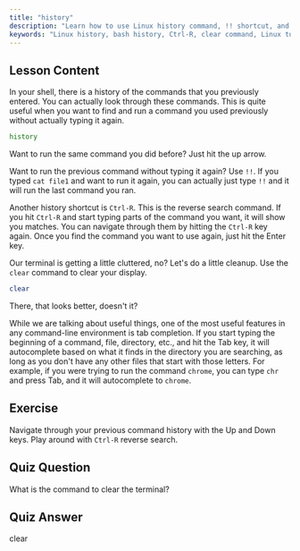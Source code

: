 ```yaml
---
title: "history"
description: "Learn how to use Linux history command, !! shortcut, and Ctrl-R for efficient command recall. Improve your terminal productivity with these essential tips!"
keywords: "Linux history, bash history, Ctrl-R, clear command, Linux tutorial, command line, beginner guide"
---
```


## Lesson Content

In your shell, there is a history of the commands that you previously entered. You can actually look through these commands. This is quite useful when you want to find and run a command you used previously without actually typing it again.

```bash
history
```

Want to run the same command you did before? Just hit the up arrow.

Want to run the previous command without typing it again? Use `!!`. If you typed `cat file1` and want to run it again, you can actually just type `!!` and it will run the last command you ran.

Another history shortcut is `Ctrl-R`. This is the reverse search command. If you hit `Ctrl-R` and start typing parts of the command you want, it will show you matches. You can navigate through them by hitting the `Ctrl-R` key again. Once you find the command you want to use again, just hit the Enter key.

Our terminal is getting a little cluttered, no? Let's do a little cleanup. Use the `clear` command to clear your display.

```bash
clear
```

There, that looks better, doesn't it?

While we are talking about useful things, one of the most useful features in any command-line environment is tab completion. If you start typing the beginning of a command, file, directory, etc., and hit the Tab key, it will autocomplete based on what it finds in the directory you are searching, as long as you don't have any other files that start with those letters. For example, if you were trying to run the command `chrome`, you can type `chr` and press Tab, and it will autocomplete to `chrome`.

## Exercise

Navigate through your previous command history with the Up and Down keys. Play around with `Ctrl-R` reverse search.

## Quiz Question

What is the command to clear the terminal?

## Quiz Answer

clear

